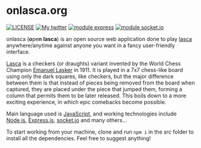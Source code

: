 # onlasca.org

[![LICENSE](https://img.shields.io/github/license/forensor/lasca)](https://github.com/Forensor/lasca/blob/master/LICENSE) [![My twitter](https://img.shields.io/badge/Twitter-%40forensor-blue)](https://mobile.twitter.com/Forensor) [![module express](https://img.shields.io/npm/v/express?label=express)](https://expressjs.com) [![module socket.io](https://img.shields.io/npm/v/socket.io?label=socket.io)](https://socket.io/)

onlasca (**o**pe**n** **lasca**) is an open source web application done to play [lasca](https://en.wikipedia.org/wiki/Lasca "Lasca game article") anywhere/anytime against anyone you want in a fancy user-friendly interface.

[Lasca](https://en.wikipedia.org/wiki/Lasca "Lasca game article") is a checkers (or draughts) variant invented by the World Chess Champion [Emanuel Lasker](https://en.wikipedia.org/wiki/Emanuel_Lasker "The Master") in 1911. It is played in a 7x7 chess-like board using only the dark squares, like checkers, but the major difference between them is that instead of pieces being removed from the board when captured, they are placed under the piece that jumped them, forming a column that permits them to be later released. This boils down to a more exciting experience, in which epic comebacks become possible.

Main language used is [JavaScript](https://developer.mozilla.org/en-US/docs/Web/JavaScript), and working technologies include [Node.js](https://nodejs.org/), [Express.js](https://expressjs.com), [socket.io](https://socket.io/) and many others... 

To start working from your machine, clone and run `npm i` in the *src* folder to install all the dependencies. Feel free to suggest anything!
